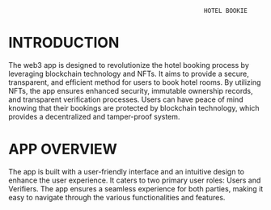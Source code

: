                                                           HOTEL BOOKIE

# INTRODUCTION
The web3 app is designed to revolutionize the hotel booking process by leveraging blockchain technology and NFTs. It aims to provide a secure, transparent, and efficient method for users to book hotel rooms. By utilizing NFTs, the app ensures enhanced security, immutable ownership records, and transparent verification processes. Users can have peace of mind knowing that their bookings are protected by blockchain technology, which provides a decentralized and tamper-proof system.

# APP OVERVIEW
The app is built with a user-friendly interface and an intuitive design to enhance the user experience. It caters to two primary user roles: Users and Verifiers. The app ensures a seamless experience for both parties, making it easy to navigate through the various functionalities and features.

